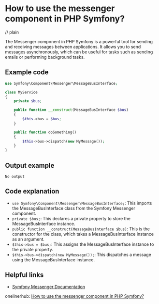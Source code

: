 # How to use the messenger component in PHP Symfony?
// plain

The Messenger component in PHP Symfony is a powerful tool for sending and receiving messages between applications. It allows you to send messages asynchronously, which can be useful for tasks such as sending emails or performing background tasks.

## Example code

```php
use Symfony\Component\Messenger\MessageBusInterface;

class MyService
{
    private $bus;

    public function __construct(MessageBusInterface $bus)
    {
        $this->bus = $bus;
    }

    public function doSomething()
    {
        $this->bus->dispatch(new MyMessage());
    }
}
```

## Output example

```
No output
```

## Code explanation

- `use Symfony\Component\Messenger\MessageBusInterface;`: This imports the MessageBusInterface class from the Symfony Messenger component.
- `private $bus;`: This declares a private property to store the MessageBusInterface instance.
- `public function __construct(MessageBusInterface $bus)`: This is the constructor for the class, which takes a MessageBusInterface instance as an argument.
- `$this->bus = $bus;`: This assigns the MessageBusInterface instance to the private property.
- `$this->bus->dispatch(new MyMessage());`: This dispatches a message using the MessageBusInterface instance.

## Helpful links
- [Symfony Messenger Documentation](https://symfony.com/doc/current/components/messenger.html)

onelinerhub: [How to use the messenger component in PHP Symfony?](https://onelinerhub.com/php-symfony/how-to-use-the-messenger-component-in-php-symfony)